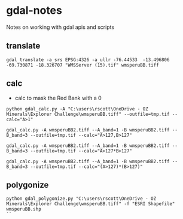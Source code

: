 # gdal-notes
Notes on working with gdal apis and scripts

## translate
```
gdal_translate -a_srs EPSG:4326 -a_ullr -76.44533  -13.496806 -69.730871 -18.326707 "WMSServer (15).tif" wmsperuBB.tiff
```

## calc
- calc to mask the Red Bank with a 0
```
python gdal_calc.py -A "C:\users\rscott\OneDrive - OZ Minerals\Explorer Challenge\wmsperuBB.tiff" --outfile=tmp.tif --calc="A>1"  

gdal_calc.py -A wmsperuBB2.tiff --A_band=1 -B wmsperuBB2.tiff --B_band=3 --outfile=tmp.tif --calc="A>127,B>127"

gdal_calc.py -A wmsperuBB2.tiff --A_band=1 -B wmsperuBB2.tiff --B_band=3 --outfile=tmp.tif --calc="A>127*B>127"

gdal_calc.py -A wmsperuBB2.tiff --A_band=1 -B wmsperuBB2.tiff --B_band=3 --outfile=tmp.tif --calc="(A>127)*(B>127)"

```

## polygonize
```
python gdal_polygonize.py "C:\users\rscott\OneDrive - OZ Minerals\Explorer Challenge\wmsperuBB.tiff" -f "ESRI Shapefile" wmsperuBB.shp
``
